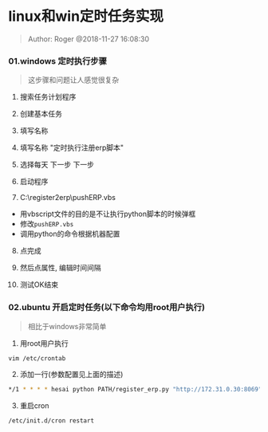 # linux和win定时任务实现

>  Author: Roger @2018-11-27 16:08:30

### 01.windows 定时执行步骤

> 这步骤和问题让人感觉很复杂

1. 搜索任务计划程序

2. 创建基本任务

3. 填写名称

4. 填写名称 "定时执行注册erp脚本"

5. 选择每天 下一步 下一步

6. 启动程序

7. C:\register2erp\pushERP.vbs

  - 用vbscript文件的目的是不让执行python脚本的时候弹框
  - 修改`pushERP.vbs`
  - 调用python的命令根据机器配置

8. 点完成

9. 然后点属性, 编辑时间间隔

10. 测试OK结束

### 02.ubuntu 开启定时任务(以下命令均用root用户执行)

> 相比于windows非常简单

1. 用root用户执行
```bash
vim /etc/crontab
```
2. 添加一行(参数配置见上面的描述)
```sh
*/1 * * * * hesai python PATH/register_erp.py "http://172.31.0.30:8069" "Demo-01" "Demo"
```
3. 重启cron
```bash
/etc/init.d/cron restart
```

